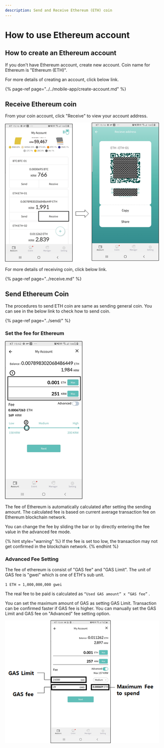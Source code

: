 ```yaml
---
description: Send and Receive Ethereum (ETH) coin
---
```


# How to use Ethereum account

## How to create an Ethereum account

If you don't have Ethereum account, create new account. Coin name for Ethereum is "Ethereum \(ETH\)".

For more details of creating an account, click below link.

{% page-ref page="../../mobile-app/create-account.md" %}

## Receive Ethereum coin

From your coin account, click "Receive" to view your account address.

![](../../.gitbook/assets/image%20%28218%29.png)

For more details of receiving coin, click below link.

{% page-ref page="../receive.md" %}

## Send Ethereum Coin

The procedures to send ETH coin are same as sending general coin. You can see in the below link to check how to send coin.

{% page-ref page="../send/" %}

### Set the fee for Ethereum

![](../../.gitbook/assets/image%20%28215%29.png)

The fee of Ethereum is automatically calculated after setting the sending amount. The calculated fee is based on current average transaction fee on Ethereum blockchain network.

You can change the fee by sliding the bar or by directly entering the fee value in the advanced fee mode.

{% hint style="warning" %}
If the fee is set too low, the transaction may not get confirmed in the blockchain network.
{% endhint %}

### Advanced Fee Setting

The fee of ethereum is consist of "GAS fee" and "GAS Limit". The unit of GAS fee is "gwei" which is one of ETH's sub unit.

`1 ETH = 1,000,000,000 gwei`

The real fee to be paid is calculated as `“Used GAS amount” x “GAS fee”` .

You can set the maximum amount of GAS as setting GAS Limit. Transaction can be confirmed faster if GAS fee is higher. You can manually set the GAS Limit and GAS fee on "Advanced" fee setting option.

![](../../.gitbook/assets/image%20%28221%29.png)

